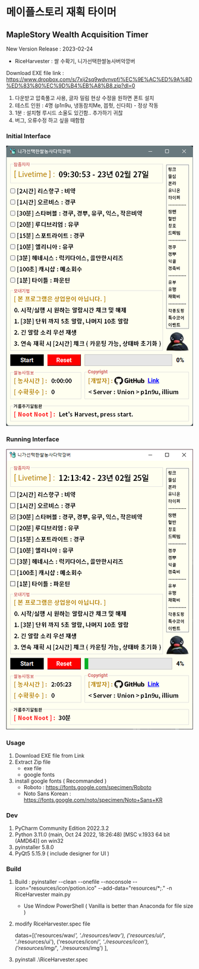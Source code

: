 # 메이플스토리 재획 타이머

## MapleStory Wealth Acquisition Timer

New Version Release : 2023-02-24
- RiceHarvester : 쌀 수확기, 니가선택한쌀농사버악깡버

Download EXE file link : https://www.dropbox.com/s/7xij2sq9wdvnvpf/%EC%9E%AC%ED%9A%8D%ED%83%80%EC%9D%B4%EB%A8%B8.zip?dl=0  
1. 다운받고 압축풀고 사용, 글자 밀림 현상 수정을 원하면 폰트 설치
2. 테스트 인원 : 4명 (p1n9u, 냉동참치Me, 븝헛, 신다희) - 정상 작동
3. 1분 : 설치형 루시드 소울도 있긴함.. 추가하기 귀찮
4. 버그, 오류수정 하고 싶을 때함함

### Initial Interface

![img](interface_img/i_interface.png)

### Running Interface

![img](interface_img/r_interface.png)

### Usage

1. Download EXE file from Link
2. Extract Zip file
    - exe file
    - google fonts
3. install google fonts ( Recommanded )
    - Roboto : https://fonts.google.com/specimen/Roboto
    - Noto Sans Korean : https://fonts.google.com/noto/specimen/Noto+Sans+KR

### Dev

1. PyCharm Community Edition 2022.3.2
2. Python 3.11.0 (main, Oct 24 2022, 18:26:48) [MSC v.1933 64 bit (AMD64)] on win32
3. pyinstaller 5.8.0
4. PyQt5 5.15.9 ( include designer for UI )

### Build

1. Build : pyinstaller --clean --onefile --noconsole --icon="resources/icon/potion.ico" --add-data="resources/\*;." -n RiceHarvester main.py

    - Use Window PowerShell ( Vanilla is better than Anaconda for file size )

2. modify RiceHarvester.spec file

    datas=[('resources/wav/*', './resources/wav'),
    ('resources/ui/*', './resources/ui'),
    ('resources/icon/*', './resources/icon'),
    ('resources/img/*', './resources/img')
    ],

3. pyinstall .\RiceHarvester.spec
